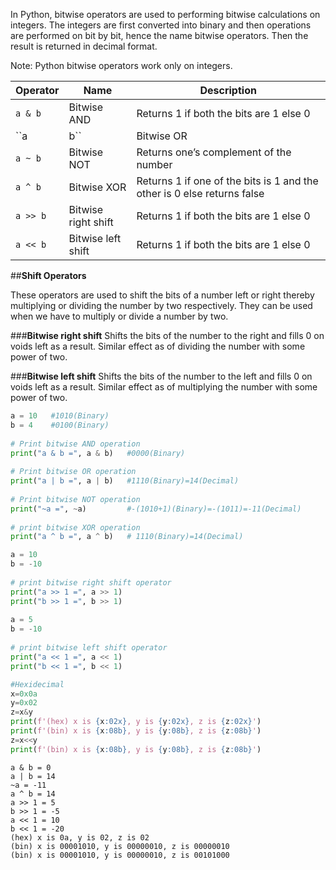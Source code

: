 In Python, bitwise operators are used to performing bitwise calculations on integers. The integers are first converted into binary and then operations are performed on bit by bit, hence the name bitwise operators. Then the result is returned in decimal format.

Note: Python bitwise operators work only on integers.

| Operator     | Name           | Description                                            |
|--------------|----------------|--------------------------------------------------------|
| ``a & b``    | Bitwise AND       | Returns 1 if both the bits are 1 else 0        |
| ``a | b``    | Bitwise OR       |  Returns 1 if either of the bit is 1 else 0        |
| ``a ~ b``    | Bitwise NOT       | Returns one’s complement of the number        |
| ``a ^ b``    | Bitwise XOR       |  Returns 1 if one of the bits is 1 and the other is 0 else returns false        |
| ``a >> b``    | Bitwise right shift       | Returns 1 if both the bits are 1 else 0        |
| ``a << b``    | Bitwise left shift       | Returns 1 if both the bits are 1 else 0        |

##**Shift Operators**

These operators are used to shift the bits of a number left or right thereby multiplying or dividing the number by two respectively. They can be used when we have to multiply or divide a number by two. 

###**Bitwise right shift** 
Shifts the bits of the number to the right and fills 0 on voids left as a result. Similar effect as of dividing the number with some power of two.

###**Bitwise left shift** 
Shifts the bits of the number to the left and fills 0 on voids left as a result. Similar effect as of multiplying the number with some power of two.

``` py
a = 10   #1010(Binary)
b = 4    #0100(Binary)
 
# Print bitwise AND operation
print("a & b =", a & b)   #0000(Binary)
 
# Print bitwise OR operation
print("a | b =", a | b)   #1110(Binary)=14(Decimal)
 
# Print bitwise NOT operation
print("~a =", ~a)         #-(1010+1)(Binary)=-(1011)=-11(Decimal)
 
# print bitwise XOR operation
print("a ^ b =", a ^ b)   # 1110(Binary)=14(Decimal)

a = 10
b = -10
 
# print bitwise right shift operator
print("a >> 1 =", a >> 1)
print("b >> 1 =", b >> 1)
 
a = 5
b = -10
 
# print bitwise left shift operator
print("a << 1 =", a << 1)
print("b << 1 =", b << 1)

#Hexidecimal
x=0x0a
y=0x02
z=x&y
print(f'(hex) x is {x:02x}, y is {y:02x}, z is {z:02x}')
print(f'(bin) x is {x:08b}, y is {y:08b}, z is {z:08b}')
z=x<<y
print(f'(bin) x is {x:08b}, y is {y:08b}, z is {z:08b}')
```
```
a & b = 0
a | b = 14
~a = -11
a ^ b = 14
a >> 1 = 5
b >> 1 = -5
a << 1 = 10
b << 1 = -20
(hex) x is 0a, y is 02, z is 02
(bin) x is 00001010, y is 00000010, z is 00000010
(bin) x is 00001010, y is 00000010, z is 00101000
```
